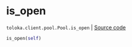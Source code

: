 # is_open
`toloka.client.pool.Pool.is_open` | [Source code](https://github.com/Toloka/toloka-kit/blob/v1.2.1/src/client/pool/__init__.py#L248)

```python
is_open(self)
```

